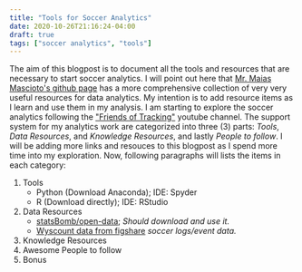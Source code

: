 ```yaml
---
title: "Tools for Soccer Analytics"
date: 2020-10-26T21:16:24-04:00
draft: true
tags: ["soccer analytics", "tools"]
---
```


The aim of this blogpost is to document all the tools and resources that are necessary to start soccer analytics.  I will point out here that [Mr. Maias Mascioto's github page](https://github.com/matiasmascioto/awesome-soccer-analytics) has a more comprehensive collection of very very useful resources for data analytics.  My intention is to add resource items as I learn and use them in my analysis.  I am starting to explore the soccer analytics following the ["Friends of Tracking"](https://www.youtube.com/channel/UCUBFJYcag8j2rm_9HkrrA7w) youtube channel.  The support system for my analytics work are categorized into three (3) parts: *Tools*, *Data Resources*, and *Knowledge Resources*, and lastly *People to follow*.  I will be adding more links and resouces to this blogpost as I spend more time into my exploration. Now, following paragraphs will lists the items in each category:


1. Tools
    - Python (Download Anaconda); IDE: Spyder
    - R (Download directly); IDE: RStudio
2. Data Resources
    - [statsBomb/open-data](https://github.com/statsbomb/open-data); 
        *Should download and use it.*
    - [Wyscount data from figshare](https://figshare.com/collections/Soccer_match_event_dataset/4415000/2)
        *soccer logs/event data.*
3. Knowledge Resources
4. Awesome People to follow
5. Bonus


